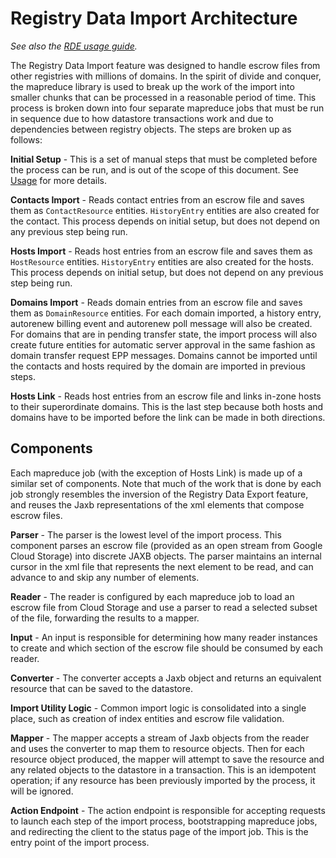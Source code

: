 # Registry Data Import Architecture

*See also the [RDE usage guide](./rde-import-usage.md).*

The Registry Data Import feature was designed to handle escrow files from other
registries with millions of domains. In the spirit of divide and conquer, the
mapreduce library is used to break up the work of the import into smaller chunks
that can be processed in a reasonable period of time. This process is broken
down into four separate mapreduce jobs that must be run in sequence due to how
datastore transactions work and due to dependencies between registry objects.
The steps are broken up as follows:

__Initial Setup__ - This is a set of manual steps that must be completed before
the process can be run, and is out of the scope of this document. See
[Usage](./rde-import-usage.md) for more details.

__Contacts Import__ - Reads contact entries from an escrow file and saves them
as `ContactResource` entities. `HistoryEntry` entities are also created for the
contact. This process depends on initial setup, but does not depend on any
previous step being run.

__Hosts Import__ - Reads host entries from an escrow file and saves them as
`HostResource` entities. `HistoryEntry` entities are also created for the hosts.
This process depends on initial setup, but does not depend on any previous step
being run.

__Domains Import__ - Reads domain entries from an escrow file and saves them as
`DomainResource` entities. For each domain imported, a history entry, autorenew
billing event and autorenew poll message will also be created. For domains that
are in pending transfer state, the import process will also create future
entities for automatic server approval in the same fashion as domain transfer
request EPP messages. Domains cannot be imported until the contacts and hosts
required by the domain are imported in previous steps.

__Hosts Link__ - Reads host entries from an escrow file and links in-zone hosts
to their superordinate domains. This is the last step because both hosts and
domains have to be imported before the link can be made in both directions.

## Components

Each mapreduce job (with the exception of Hosts Link) is made up of a similar
set of components. Note that much of the work that is done by each job strongly
resembles the inversion of the Registry Data Export feature, and reuses the Jaxb
representations of the xml elements that compose escrow files.

__Parser__ - The parser is the lowest level of the import process. This
component parses an escrow file (provided as an open stream from Google Cloud
Storage) into discrete JAXB objects. The parser maintains an internal cursor in
the xml file that represents the next element to be read, and can advance to and
skip any number of elements.

__Reader__ - The reader is configured by each mapreduce job to load an escrow
file from Cloud Storage and use a parser to read a selected subset of the file,
forwarding the results to a mapper.

__Input__ - An input is responsible for determining how many reader instances to
create and which section of the escrow file should be consumed by each reader.

__Converter__ - The converter accepts a Jaxb object and returns an equivalent
resource that can be saved to the datastore.

__Import Utility Logic__ - Common import logic is consolidated into a single
place, such as creation of index entities and escrow file validation.

__Mapper__ - The mapper accepts a stream of Jaxb objects from the reader and
uses the converter to map them to resource objects. Then for each resource
object produced, the mapper will attempt to save the resource and any related
objects to the datastore in a transaction. This is an idempotent operation; if
any resource has been previously imported by the process, it will be ignored.

__Action Endpoint__ - The action endpoint is responsible for accepting requests
to launch each step of the import process, bootstrapping mapreduce jobs, and
redirecting the client to the status page of the import job. This is the entry
point of the import process.
